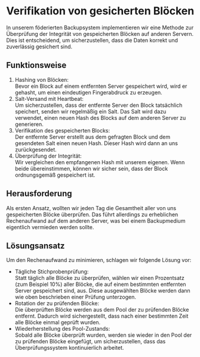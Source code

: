 # Verifikation von gesicherten Blöcken

In unserem föderierten Backupsystem implementieren wir eine Methode zur Überprüfung der Integrität von gespeicherten Blöcken auf anderen Servern. Dies ist entscheidend, um sicherzustellen, dass die Daten korrekt und zuverlässig gesichert sind.

## Funktionsweise

1. Hashing von Blöcken:  
   Bevor ein Block auf einem entfernten Server gespeichert wird, wird er gehasht, um einen eindeutigen Fingerabdruck zu erzeugen.
2. Salt-Versand mit Heartbeat:  
   Um sicherzustellen, dass der entfernte Server den Block tatsächlich speichert, senden wir regelmäßig ein Salt. Das Salt wird dazu verwendet, einen neuen Hash des Blocks auf dem anderen Server zu generieren.
3. Verifikation des gespeicherten Blocks:  
   Der entfernte Server erstellt aus dem gefragten Block und dem gesendeten Salt einen neuen Hash. Dieser Hash wird dann an uns zurückgesendet.
4. Überprüfung der Integrität:  
   Wir vergleichen den empfangenen Hash mit unserem eigenen. Wenn beide übereinstimmen, können wir sicher sein, dass der Block ordnungsgemäß gespeichert ist.

## Herausforderung

Als ersten Ansatz, wollten wir jeden Tag die Gesamtheit aller von uns gespeicherten Blöcke überprüfen. Das führt allerdings zu erheblichen Rechenaufwand auf dem anderen Server, was bei einem Backupmedium eigentlich vermieden werden sollte.

## Lösungsansatz

Um den Rechenaufwand zu minimieren, schlagen wir folgende Lösung vor:

- Tägliche Stichprobenprüfung:  
  Statt täglich alle Blöcke zu überprüfen, wählen wir einen Prozentsatz (zum Beispiel 10%) aller Blöcke, die auf einem bestimmten entfernten Server gespeichert sind, aus. Diese ausgewählten Blöcke werden dann wie oben beschrieben einer Prüfung unterzogen.
- Rotation der zu prüfenden Blöcke:  
  Die überprüften Blöcke werden aus dem Pool der zu prüfenden Blöcke entfernt. Dadurch wird sichergestellt, dass nach einer bestimmten Zeit alle Blöcke einmal geprüft wurden.
- Wiederherstellung des Pool-Zustands:  
  Sobald alle Blöcke überprüft wurden, werden sie wieder in den Pool der zu prüfenden Blöcke eingefügt, um sicherzustellen, dass das Überprüfungssystem kontinuierlich arbeitet.
